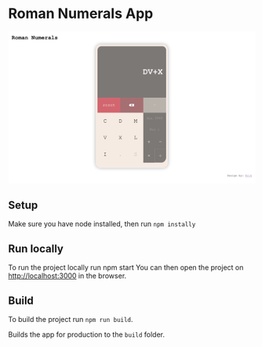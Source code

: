 # Roman Numerals App

![Roman numerals app](roman-numerals-app.png)

## Setup

Make sure you have node installed, then run `npm instally`

## Run locally

To run the project locally run npm start You can then open the project on [http://localhost:3000](http://localhost:3000) in the browser.

## Build

To build the project run `npm run build`.

Builds the app for production to the `build` folder.
